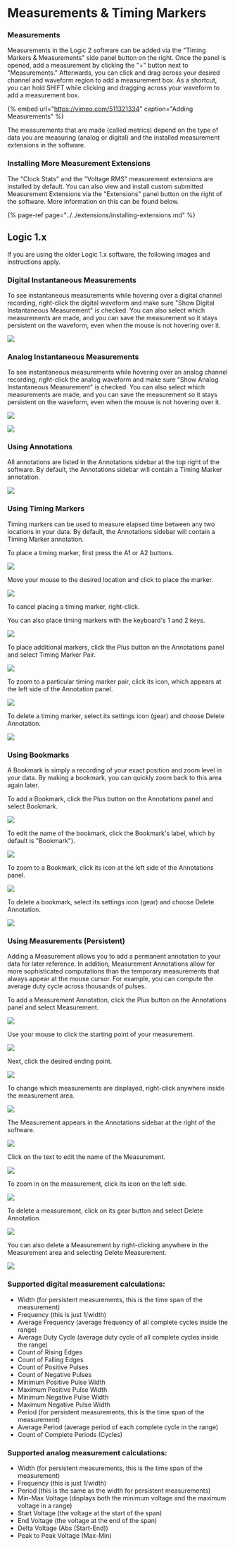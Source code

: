 # Measurements & Timing Markers

### Measurements

Measurements in the Logic 2 software can be added via the "Timing Markers & Measurements" side panel button on the right. Once the panel is opened, add a measurement by clicking the "+" button next to "Measurements." Afterwards, you can click and drag across your desired channel and waveform region to add a measurement box. As a shortcut, you can hold SHIFT while clicking and dragging across your waveform to add a measurement box.

{% embed url="https://vimeo.com/511321334" caption="Adding Measurements" %}

The measurements that are made \(called metrics\) depend on the type of data you are measuring \(analog or digital\) and the installed measurement extensions in the software. 

### Installing More Measurement Extensions

The "Clock Stats" and the "Voltage RMS" measurement extensions are installed by default. You can also view and install custom submitted Measurement Extensions via the "Extensions" panel button on the right of the software. More information on this can be found below.

{% page-ref page="../../extensions/installing-extensions.md" %}



## Logic 1.x

If you are using the older Logic 1.x software, the following images and instructions apply.

### **Digital Instantaneous Measurements**

To see instantaneous measurements while hovering over a digital channel recording, right-click the digital waveform and make sure "Show Digital Instantaneous Measurement" is checked. You can also select which measurements are made, and you can save the measurement so it stays persistent on the waveform, even when the mouse is not hovering over it. 

![](https://trello-attachments.s3.amazonaws.com/55f0ad9685db3c82f0f3aeba/57215c94193354bad34d58af/17b0f509242eea07cc04048162ea0e88/dig-meas.png)

### **Analog Instantaneous Measurements**

To see instantaneous measurements while hovering over an analog channel recording, right-click the analog waveform and make sure "Show Analog Instantaneous Measurement" is checked. You can also select which measurements are made, and you can save the measurement so it stays persistent on the waveform, even when the mouse is not hovering over it. 

![](https://trello-attachments.s3.amazonaws.com/55f0ad9685db3c82f0f3aeba/57215c94193354bad34d58af/1206a7bb64453f2dca1e60b35a26dcb7/ana-instant-meas-set.png)

![](https://trello-attachments.s3.amazonaws.com/55f0ad9685db3c82f0f3aeba/57215c94193354bad34d58af/3b0721cd5a36517d859e980e95d744ef/ana-meas.png)

### **Using Annotations**

All annotations are listed in the Annotations sidebar at the top right of the software. By default, the Annotations sidebar will contain a Timing Marker annotation.

![](https://trello-attachments.s3.amazonaws.com/57215c94193354bad34d58af/242x62/d67d32f55f520aca2791e09ff082c305/annotations_sidebar.png)

### **Using Timing Markers**

Timing markers can be used to measure elapsed time between any two locations in your data. By default, the Annotations sidebar will contain a Timing Marker annotation.

To place a timing marker, first press the A1 or A2 buttons.

![](https://trello-attachments.s3.amazonaws.com/57215c94193354bad34d58af/242x62/e31cfe376c9b46381e11fe2671394b95/press_A1.png)

Move your mouse to the desired location and click to place the marker.

![](https://trello-attachments.s3.amazonaws.com/57215c94193354bad34d58af/314x144/b6662105fcdc5866131905ad143eb99a/place_A1.png)

To cancel placing a timing marker, right-click.

You can also place timing markers with the keyboard's 1 and 2 keys.

![](https://trello-attachments.s3.amazonaws.com/57215c94193354bad34d58af/163x82/715d261adc7644f6c509cf4aa60f6bcd/1_and_2.png)

To place additional markers, click the Plus button on the Annotations panel and select Timing Marker Pair.

![](https://trello-attachments.s3.amazonaws.com/57215c94193354bad34d58af/243x159/42891b96ce6f180e3893ec45e92bd188/add_new_timing_marker.png)

To zoom to a particular timing marker pair, click its icon, which appears at the left side of the Annotation panel.

![](https://trello-attachments.s3.amazonaws.com/57215c94193354bad34d58af/242x93/cdc7ef5bca9f99e6bc8b9a13d6dc1d77/zoom_to_timing_marker.png)

To delete a timing marker, select its settings icon \(gear\) and choose Delete Annotation.

![](https://trello-attachments.s3.amazonaws.com/57215c94193354bad34d58af/243x133/14ae837e540d0eda485ef9f22a36caef/delete_annotation.png)

### **Using Bookmarks**

A Bookmark is simply a recording of your exact position and zoom level in your data. By making a bookmark, you can quickly zoom back to this area again later.

To add a Bookmark, click the Plus button on the Annotations panel and select Bookmark.

![](https://trello-attachments.s3.amazonaws.com/57215c94193354bad34d58af/243x158/9a94dbd01704143ba554ab9b4d2f7c46/add_bookmark.png)

To edit the name of the bookmark, click the Bookmark's label, which by default is "Bookmark"\).

![](https://trello-attachments.s3.amazonaws.com/57215c94193354bad34d58af/242x62/b4cf2fcc6e957ec9feabb114b8a628ee/edit_bookmark_text.png)

To zoom to a Bookmark, click its icon at the left side of the Annotations panel.

![](https://trello-attachments.s3.amazonaws.com/57215c94193354bad34d58af/242x61/190b695a72977cd47d0d6196068ecaa6/zoom_to_bookmark.png)

To delete a bookmark, select its settings icon \(gear\) and choose Delete Annotation.

![](https://trello-attachments.s3.amazonaws.com/57215c94193354bad34d58af/243x104/6c919f2373c34994277c6119c1e16129/delete_bookmark.png)

### **Using Measurements \(Persistent\)**

Adding a Measurement allows you to add a permanent annotation to your data for later reference. In addition, Measurement Annotations allow for more sophisticated computations than the temporary measurements that always appear at the mouse cursor. For example, you can compute the average duty cycle across thousands of pulses.

To add a Measurement Annotation, click the Plus button on the Annotations panel and select Measurement.

![](https://trello-attachments.s3.amazonaws.com/57215c94193354bad34d58af/243x158/7684e16e22733f1fcaa0bcdccfcf238f/add_measurement.png)

Use your mouse to click the starting point of your measurement.

![](https://trello-attachments.s3.amazonaws.com/57215c94193354bad34d58af/300x43/a41e5fd479482dea765ed577276ed282/place_measurement_1.png)

Next, click the desired ending point.

![](https://trello-attachments.s3.amazonaws.com/57215c94193354bad34d58af/300x44/6460429a6b436dc9b3f5aeb2f691f68c/place_measurement_2.png)

To change which measurements are displayed, right-click anywhere inside the measurement area.

![](https://trello-attachments.s3.amazonaws.com/57215c94193354bad34d58af/300x180/07fa26c85c947df8d5475cb06f3d2a8b/measurement_context_menu.png)

The Measurement appears in the Annotations sidebar at the right of the software.

![](https://trello-attachments.s3.amazonaws.com/57215c94193354bad34d58af/242x62/f4b09cda6eb091c3188821c1a6d8c417/measurment_in_annotations_stack.png)

Click on the text to edit the name of the Measurement.

![](https://trello-attachments.s3.amazonaws.com/57215c94193354bad34d58af/242x62/e782accab9addf15c87bc3167860cc76/measurement_edit_text.png)

To zoom in on the measurement, click its icon on the left side.

![](https://trello-attachments.s3.amazonaws.com/57215c94193354bad34d58af/242x62/4b1e78cde71467447b315a582832afb5/measurement_zoom.png)

To delete a measurement, click on its gear button and select Delete Annotation.

![](https://trello-attachments.s3.amazonaws.com/57215c94193354bad34d58af/242x115/a5db1e58df8c001a8fd6d7b4c27650b4/measurement_delete_1.png)

You can also delete a Measurement by right-clicking anywhere in the Measurement area and selecting Delete Measurement.

![](https://trello-attachments.s3.amazonaws.com/57215c94193354bad34d58af/222x73/25fdb5af7493e4b2d05d7943508c9fe7/measurement_delete_2.png)

### **Supported digital measurement calculations:**

* Width \(for persistent measurements, this is the time span of the measurement\)
* Frequency \(this is just 1/width\)
* Average Frequency \(average frequency of all complete cycles inside the range\)
* Average Duty Cycle \(average duty cycle of all complete cycles inside the range\)
* Count of Rising Edges
* Count of Falling Edges
* Count of Positive Pulses
* Count of Negative Pulses
* Minimum Positive Pulse Width
* Maximum Positive Pulse Width
* Minimum Negative Pulse Width
* Maximum Negative Pulse Width
* Period \(for persistent measurements, this is the time span of the measurement\)
* Average Period \(average period of each complete cycle in the range\)
* Count of Complete Periods \(Cycles\)

### **Supported analog measurement calculations:**

* Width \(for persistent measurements, this is the time span of the measurement\)
* Frequency \(this is just 1/width\)
* Period \(this is the same as the width for persistent measurements\)
* Min-Max Voltage \(displays both the minimum voltage and the maximum voltage in a range\)
* Start Voltage \(the voltage at the start of the span\)
* End Voltage \(the voltage at the end of the span\)
* Delta Voltage \(Abs \(Start-End\)\)
* Peak to Peak Voltage \(Max-Min\)

